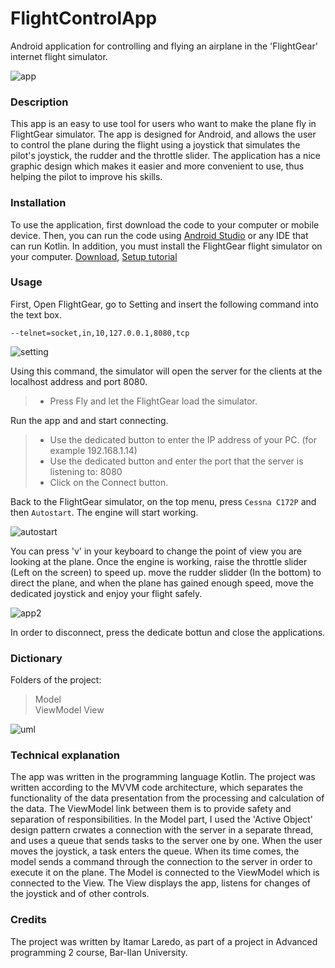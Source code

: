 # FlightControlApp
Android application for controlling and flying an airplane in the 'FlightGear' internet flight simulator.

![app](https://user-images.githubusercontent.com/60240620/122652676-9d30be80-d148-11eb-9bfa-eedb00ff76fc.jpg)

### Description
This app is an easy to use tool for users who want to make the plane fly in FlightGear simulator.
The app is designed for Android, and allows the user to control the plane during the flight using a joystick that simulates the pilot's joystick, the rudder and the throttle slider.
The application has a nice graphic design which makes it easier and more convenient to use, thus helping the pilot to improve his skills.

### Installation
To use the application, first download the code to your computer or mobile device.
Then, you can run the code using [Android Studio](https://developer.android.com/studio) or any IDE that can run Kotlin.
In addition, you must install the FlightGear flight simulator on your computer. [Download](https://www.flightgear.org/download/),  [Setup tutorial](https://wiki.flightgear.org/New_to_FlightGear)

### Usage
First, Open FlightGear, go to Setting and insert the following command into the text box.

`--telnet=socket,in,10,127.0.0.1,8080,tcp`

![setting](https://user-images.githubusercontent.com/60240620/122652697-ba658d00-d148-11eb-96dd-a5c0428f7c87.jpg)

Using this command, the simulator will open the server for the clients at the localhost address and port 8080.
>* Press Fly and let the FlightGear load the simulator.

Run the app and and start connecting.
>* Use the dedicated button to enter the IP address of your PC. (for example 192.168.1.14)
>* Use the dedicated button and enter the port that the server is listening to: 8080
>* Click on the Connect button.

Back to the FlightGear simulator, on the top menu, press `Cessna C172P` and then `Autostart`. The engine will start working.

![autostart](https://user-images.githubusercontent.com/60240620/122652716-cc473000-d148-11eb-9f1d-f6d79f37b72b.jpg)

You can press 'v' in your keyboard to change the point of view you are looking at the plane.
Once the engine is working, raise the throttle slider (Left on the screen) to speed up. move the rudder slidder (In the bottom) to direct the plane, and when the plane has gained enough speed, move the dedicated joystick and enjoy your flight safely.

![app2](https://user-images.githubusercontent.com/60240620/122652721-dbc67900-d148-11eb-8f73-f516a3dc04c8.jpg)

In order to disconnect, press the dedicate bottun and close the applications.

### Dictionary
Folders of the project:
> Model  
> ViewModel 
> View

![uml](https://user-images.githubusercontent.com/60240620/122652958-4cba6080-d14a-11eb-8583-958c6796a956.jpg)

### Technical explanation
The app was written in the programming language Kotlin. The project was written according to the MVVM code architecture, which separates the functionality of the data presentation from the processing and calculation of the data. The ViewModel link between them is to provide safety and separation of responsibilities.
In the Model part, I used the 'Active Object' design pattern crwates a connection with the server in a separate thread, and uses a queue that sends tasks to the server one by one.
When the user moves the joystick, a task enters the queue. When its time comes, the model sends a command through the connection to the server in order to execute it on the plane.
The Model is connected to the ViewModel which is connected to the View. The View displays the app, listens for changes of the joystick and of other controls.

### Credits
The project was written by Itamar Laredo, as part of a project in Advanced programming 2 course, Bar-Ilan University.
